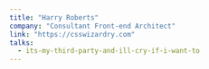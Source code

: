 ```yaml
---
title: "Harry Roberts"
company: "Consultant Front-end Architect"
link: "https://csswizardry.com"
talks:
  - its-my-third-party-and-ill-cry-if-i-want-to
---
```


